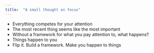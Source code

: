 ```yaml
---
title:  "A small thought on focus"
---
```


- Everything competes for your attention
- The most recent thing seems like the most important
- Without a framework for what you pay attention to, what happens?
- Things happen to you
- Flip it. Build a framework. Make you happen to things